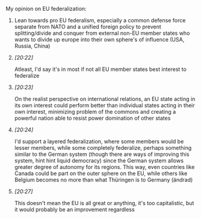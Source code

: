 



My opinion on EU federalization:

1. Lean towards pro EU federalism, especially a common defense force separate from NATO and a unified foreign policy to prevent splitting/divide and conquer from external non-EU member states who wants to divide up europe into their own sphere's of influence (USA, Russia, China)
    
2. _[_20:22_]_
    
    Atleast, I'd say it's in most if not all EU member states best interest to federalize
    
3. _[_20:23_]_
    
    On the realist perspective on international relations, an EU state acting in its own interest could perform better than individual states acting in their own interest, minimizing problem of the commons and creating a powerful nation able to resist power domination of other states
    
4. _[_20:24_]_
    
    I'd support a layered federalization, where some members would be lesser members, while some completely federalize, perhaps something similar to the German system (though there are ways of improving this system, hint hint liquid democracy) since the German system allows greater degree of autonomy for its regions. This way, even countries like Canada could be part on the outer sphere on the EU, while others like Belgium becomes no more than what Thüringen is to Germany (ändrad)
    
5. _[_20:27_]_
    
    This doesn't mean the EU is all great or anything, it's too capitalistic, but it would probably be an improvement regardless